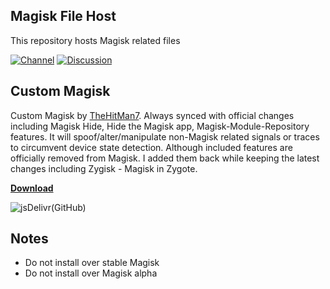 ## Magisk File Host

This repository hosts Magisk related files

[![Channel](https://img.shields.io/badge/Follow-Telegram-blue.svg?longCache=true&style=flat-square)](https://t.me/magiskcustom)
[![Discussion](https://img.shields.io/badge/Discussion-Telegram-red.svg?longCache=true&style=flat-square)](https://t.me/custommagisk)

## Custom Magisk

Custom Magisk by [TheHitMan7](https://github.com/TheHitMan7). Always synced with official changes including Magisk Hide, Hide the Magisk app, Magisk-Module-Repository features.
It will spoof/alter/manipulate non-Magisk related signals or traces to circumvent device state detection. Although included features are officially removed from Magisk.
I added them back while keeping the latest changes including Zygisk - Magisk in Zygote.

**[Download](https://cdn.jsdelivr.net/gh/TheHitMan7/Magisk-Files@master/release/5835e2ac.apk)**

![jsDelivr(GitHub)](https://img.shields.io/jsdelivr/gh/hm/TheHitMan7/Magisk-Files?color=success&style=for-the-badge)

## Notes

* Do not install over stable Magisk
* Do not install over Magisk alpha
